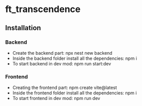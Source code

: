# ft_transcendence

## Installation
### Backend
* Create the backend part: npx nest new backend
* Inside the backend folder install all the dependencies: npm i
* To start backend in dev mod: npm run start:dev


### Frontend
* Creating the frontend part: npm create vite@latest
* Inside the frontend folder install all the dependencies: npm i
* To start frontend in dev mod: npm run dev